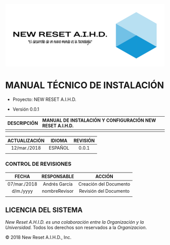 ![](https://github.com/andgar2010/Project_New_Reset_AIHD/raw/master/WEB/assets/images/LogoV2.png)

# MANUAL TÉCNICO DE INSTALACIÓN

* Proyecto: NEW RESET A.I.H.D.

* Versión 0.0.1

| DESCRIPCIÓN | MANUAL DE INSTALACIÓN Y CONFIGURACIÓN NEW RESET A.I.H.D. |
| :---------- | :------------------------------------------------------- |
|  |  |

| ACTUALIZACIÓN | IDIOMA  | REVISIÓN |
| :-----------: | :-----: | :------: |
| 12/mar./2018  | ESPAÑOL | 0.0.1    |
|  |  |  |

### CONTROL DE REVISIONES

| FECHA        | RESPONSABLE   | ACCIÓN                 |
| :----------: | :-----------: | :--------------------: |
| 07/mar./2018 | Andrés García | Creación del Documento |
| d/m./yyyy    | nombreRevisor | Revisión del Documento |
|  |  |  |

## LICENCIA DEL SISTEMA

*New Reset A.H.I.D. es una colaboración entre la Organización y la Universidad.* Todos los derechos son reservados a la *Organizacion*.



© 2018 New Reset A.I.H.D., Inc.
